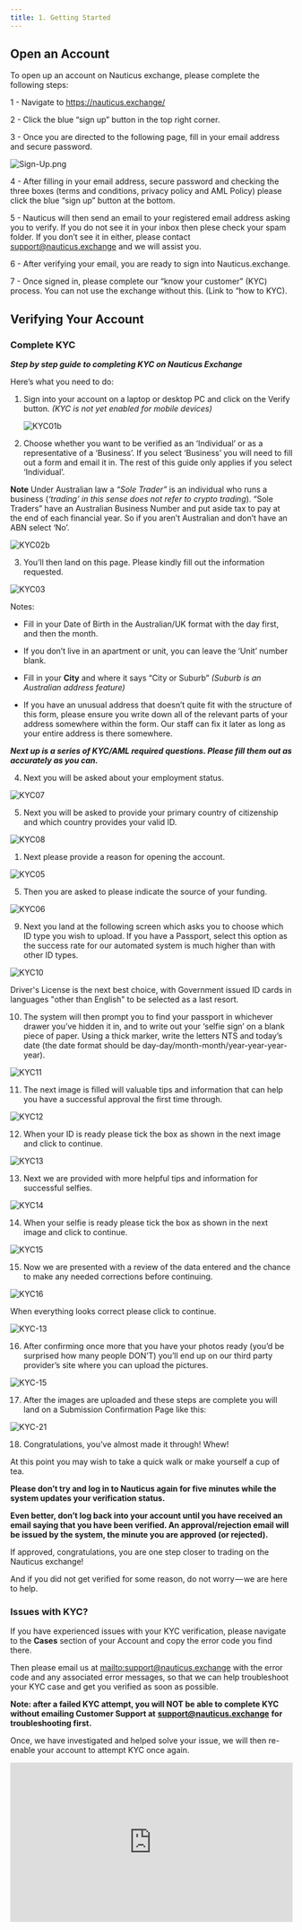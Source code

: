 ```yaml
---
title: 1. Getting Started
---
```

## Open an Account

To open up an account on Nauticus exchange, please complete the following steps:

1 - Navigate to <https://nauticus.exchange/>

2 - Click the blue “sign up” button in the top right corner. 

3 - Once you are directed to the following page, fill in your email address and secure password.

![Sign-Up.png](https://nauticus.exchange/help/images/Exchange/Sign-Up.png)

4 -  After filling in your email address, secure password and checking the three boxes (terms and conditions, privacy policy and AML Policy) please click the blue “sign up” button at the bottom.

5 - Nauticus will then send an email to your registered email address asking you to verify. If you do not see it in your inbox then plese check your spam folder. If you don’t see it in either, please contact support@nauticus.exchange and we will assist you.  

6 - After verifying your email, you are ready to sign into Nauticus.exchange.

7 - Once signed in, please complete our “know your customer” (KYC) process. You can not use the exchange without this. (Link to “how to KYC).

## Verifying Your Account

### Complete KYC

**_Step by step guide to completing KYC on Nauticus Exchange_**

Here’s what you need to do:

1. Sign into your account on a laptop or desktop PC and click on the Verify button. *(KYC is not yet enabled for mobile devices)*

   ![KYC01b](https://nauticus.exchange/help/images/Exchange/KYC01b.png)

2. Choose whether you want to be verified as an ‘Individual’ or as a  representative of a ‘Business’. If you select ‘Business’ you will need  to fill out a form and email it in. The rest of this guide only applies  if you select ‘Individual’.

**Note** Under Australian law a *“Sole Trader”* is an individual who runs a business (_‘trading’ in this sense does not refer to crypto trading_).  “Sole Traders” have an Australian Business Number and put aside tax to  pay at the end of each financial year. So if you aren’t Australian and  don’t have an ABN select ‘No’.



![KYC02b](https://nauticus.exchange/help/images/Exchange/KYC02b.png)

3. You’ll then land on this page. Please kindly fill out the information requested.

![KYC03](https://nauticus.exchange/help/images/Exchange/KYC03.png)

Notes:

* Fill in your Date of Birth in the Australian/UK format with the day first, and then the month.

* If you don’t live in an apartment or unit, you can leave the ‘Unit’ number blank.

* Fill in your **City** and where it says “City or Suburb” *(Suburb is an Australian address feature)*

* If  you have an unusual address that doesn’t quite fit with the structure  of this form, please ensure you write down all of the relevant parts of  your address somewhere within the form. Our staff can fix it later as  long as your entire address is there somewhere.


***Next up is a series of KYC/AML required questions. Please fill them out as accurately as you can.***

4. Next you will be asked about your employment status.

![KYC07](https://nauticus.exchange/help/images/Exchange/KYC07.png)

5. Next you will be asked to provide your primary country of citizenship and which country provides your valid ID.

![KYC08](https://nauticus.exchange/help/images/Exchange/KYC08.png)



1. Next  please provide a reason for opening the account.

![KYC05](https://nauticus.exchange/help/images/Exchange/KYC05.png)

5. Then you are asked to please indicate the source of your funding.

![KYC06](https://nauticus.exchange/help/images/Exchange/KYC06.png)



9. Next you land at the  following screen which asks you to choose  which ID type you wish to upload. If you have a Passport, select this  option as the success rate for our automated system is much higher than  with other ID types. 

![KYC10](https://nauticus.exchange/help/images/Exchange/KYC10.png)

Driver's License is the next best choice, with Government  issued ID cards in languages "other than English" to be selected as a last resort.



10. The system will then prompt you to find your passport in whichever  drawer you’ve hidden it in, and to write out your ‘selfie sign’ on a  blank piece of paper. Using a thick marker, write the letters NTS and  today’s date (the date format should be  day-day/month-month/year-year-year-year).

![KYC11](https://nauticus.exchange/help/images/Exchange/KYC11.png)



11. The next image is filled will valuable tips and information that can help you have a successful approval the first time through.

![KYC12](https://nauticus.exchange/help/images/Exchange/KYC12.png)



12. When your ID is ready please tick the box as shown in the next image and click to continue.

![KYC13](https://nauticus.exchange/help/images/Exchange/KYC13.png)



13. Next we are provided with more helpful tips and information for successful selfies.

![KYC14](https://nauticus.exchange/help/images/Exchange/KYC14.png)



14. When your selfie is ready please tick the box as shown in the next image and click to continue.

![KYC15](https://nauticus.exchange/help/images/Exchange/KYC15.png)



15. Now we are presented with a review of the data entered and the chance to make any needed corrections before continuing.

![KYC16](https://nauticus.exchange/help/images/Exchange/KYC16.png)



When everything looks correct please click to continue.

![KYC-13](https://nauticus.exchange/help/images/Exchange/KYC-13.png)



16. After confirming once more that you have your photos ready (you’d be  surprised how many people DON’T) you’ll end up on our third party  provider’s site where you can upload the pictures.

![KYC-15](https://nauticus.exchange/help/images/Exchange/KYC-15.png)

17. After the images are uploaded and these steps are complete you will land on a Submission Confirmation Page like this:

![KYC-21](https://nauticus.exchange/help/images/Exchange/KYC-21.png)

18. Congratulations, you’ve almost made it through! Whew!

At this point you may wish to take a quick walk or make yourself a cup of tea.

**Please don’t try and log in to Nauticus again for five minutes while the system updates your verification status.**

**Even  better, don’t log back into your account until you have received an  email saying that you have been verified. An approval/rejection email  will be issued by the system, the minute you are approved (or rejected).**

If approved, congratulations, you are one step closer to trading on the Nauticus exchange!

And if you did not get verified for some reason, do not worry — we are here to help.

### Issues with KYC?

If you have experienced issues with your KYC verification, please navigate to the **Cases** section of your Account and copy the error code you find there.

Then please email us at <mailto:support@nauticus.exchange>  with the error code and any associated error messages, so that we can  help troubleshoot your KYC case and get you verified as soon as  possible.

**Note: after a failed KYC attempt, you will NOT be able to complete KYC without emailing Customer Support at** [**support@nauticus.exchange**](mailto:support@nauticus.exchange) **for troubleshooting first.**

Once, we have investigated and helped solve your issue, we will then re-enable your account to attempt KYC once again.

<div style="position:relative;height:0;padding-bottom:56.27%"><iframe src="https://www.youtube.com/embed/dyUclaWdqOM?ecver=2" style="position:absolute;width:100%;height:100%;left:0" width="640" height="360" frameborder="0" allow="autoplay; encrypted-media" allowfullscreen></iframe></div>
